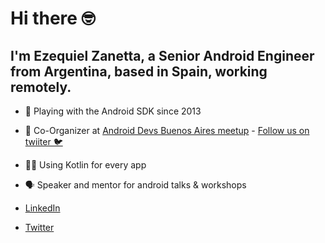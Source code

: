 # Hi there 🤓 

## I'm Ezequiel Zanetta, a Senior Android Engineer from Argentina, based in Spain, working remotely.

- 🤖 Playing with the Android SDK since 2013
- 📢 Co-Organizer at [Android Devs Buenos Aires meetup](https://www.meetup.com/es-ES/Android-Devs-Buenos-Aires/) - [Follow us on twiiter 🐦](https://twitter.com/AndroidDevsBsAs)
- 👨‍💻 Using Kotlin for every app
- 🗣 Speaker and mentor for android talks & workshops


- [LinkedIn](https://www.linkedin.com/in/ezequielzanetta/)
- [Twitter](https://twitter.com/zanettapp)

<!--
**ezanetta/ezanetta** is a ✨ _special_ ✨ repository because its `README.md` (this file) appears on your GitHub profile.


- 🔭 I’m currently working on ...
- 🌱 I’m currently learning ...
- 👯 I’m looking to collaborate on ...
- 🤔 I’m looking for help with ...
- 💬 Ask me about ...
- 📫 How to reach me: ...
- 😄 Pronouns: ...
- ⚡ Fun fact: ...
-->
